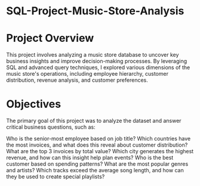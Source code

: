 # SQL-Project-Music-Store-Analysis
# Project Overview
This project involves analyzing a music store database to uncover key business insights and improve decision-making processes. By leveraging SQL and advanced query techniques, I explored various dimensions of the music store's operations, including employee hierarchy, customer distribution, revenue analysis, and customer preferences.

# Objectives
The primary goal of this project was to analyze the dataset and answer critical business questions, such as:

Who is the senior-most employee based on job title?
Which countries have the most invoices, and what does this reveal about customer distribution?
What are the top 3 invoices by total value?
Which city generates the highest revenue, and how can this insight help plan events?
Who is the best customer based on spending patterns?
What are the most popular genres and artists?
Which tracks exceed the average song length, and how can they be used to create special playlists?
